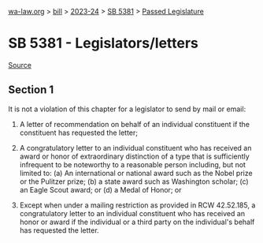 [wa-law.org](/) > [bill](/bill/) > [2023-24](/bill/2023-24/) > [SB 5381](/bill/2023-24/sb/5381/) > [Passed Legislature](/bill/2023-24/sb/5381/S.PL/)

# SB 5381 - Legislators/letters

[Source](http://lawfilesext.leg.wa.gov/biennium/2023-24/Pdf/Bills/Senate%20Passed%20Legislature/5381-S.PL.pdf)

## Section 1
It is not a violation of this chapter for a legislator to send by mail or email:

1. A letter of recommendation on behalf of an individual constituent if the constituent has requested the letter;

2. A congratulatory letter to an individual constituent who has received an award or honor of extraordinary distinction of a type that is sufficiently infrequent to be noteworthy to a reasonable person including, but not limited to: (a) An international or national award such as the Nobel prize or the Pulitzer prize; (b) a state award such as Washington scholar; (c) an Eagle Scout award; or (d) a Medal of Honor; or

3. Except when under a mailing restriction as provided in RCW 42.52.185, a congratulatory letter to an individual constituent who has received an honor or award if the individual or a third party on the individual's behalf has requested the letter.
